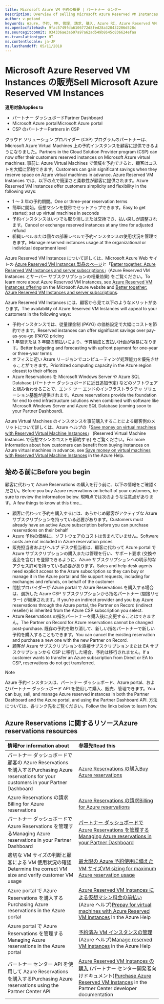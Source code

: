 ```yaml
---
title: Microsoft Azure VM 予約の概要 | パートナー センター
Description: Overview of selling Microsoft Azure Reserved VM Instances in CSP.
author: v-petand
keywords: Azure, 予約, VM, 管理, 請求, 購入, Azure RI, Azure Reserved VM Instances
ms.openlocfilehash: 9fac5749fda6106772d8fed28a320432206d528c
ms.sourcegitcommit: 034336ae3a697a97a62ad549b8645c836624efaa
ms.translationtype: HT
ms.contentlocale: ja-JP
ms.lasthandoff: 05/11/2018
---
```

# <a name="sell-microsoft-azure-reserved-vm-instances"></a><span data-ttu-id="b1af6-103">Microsoft Azure Reserved VM Instances の販売</span><span class="sxs-lookup"><span data-stu-id="b1af6-103">Sell Microsoft Azure Reserved VM Instances</span></span> 

**<span data-ttu-id="b1af6-104">適用対象</span><span class="sxs-lookup"><span data-stu-id="b1af6-104">Applies to</span></span>**

-  <span data-ttu-id="b1af6-105">パートナー ダッシュボード</span><span class="sxs-lookup"><span data-stu-id="b1af6-105">Partner Dashboard</span></span>
-  <span data-ttu-id="b1af6-106">Microsoft Azure portal</span><span class="sxs-lookup"><span data-stu-id="b1af6-106">Microsoft Azure portal</span></span>
-  <span data-ttu-id="b1af6-107">CSP のパートナー</span><span class="sxs-lookup"><span data-stu-id="b1af6-107">Partners in CSP</span></span>

<span data-ttu-id="b1af6-108">クラウド ソリューション プロバイダー (CSP) プログラムのパートナーは、Microsoft Azure Virtual Machines 上の予約インスタンスを顧客に提供できるようになりました。</span><span class="sxs-lookup"><span data-stu-id="b1af6-108">Partners in the Cloud Solution Provider program (CSP) can now offer their customers reserved instances on Microsoft Azure virtual machines.</span></span> <span data-ttu-id="b1af6-109">事前に Azure Virtual Machines で領域を予約できると、顧客はコストを大幅に節約できます。</span><span class="sxs-lookup"><span data-stu-id="b1af6-109">Customers can gain significant savings when they reserve space on Azure virtual machines in advance.</span></span> <span data-ttu-id="b1af6-110">Azure Reserved VM Instances では、以下の点で簡潔さと柔軟性が顧客に提供されます。</span><span class="sxs-lookup"><span data-stu-id="b1af6-110">Azure Reserved VM Instances offer customers simplicity and flexibility in the following ways:</span></span>

-   <span data-ttu-id="b1af6-111">1 ～ 3 年の予約期間。</span><span class="sxs-lookup"><span data-stu-id="b1af6-111">One or three-year reservation terms</span></span> 
-   <span data-ttu-id="b1af6-112">簡単に開始。仮想マシンを数秒でセットアップできます。</span><span class="sxs-lookup"><span data-stu-id="b1af6-112">Easy to get started; set up virtual machines in seconds</span></span> 
-   <span data-ttu-id="b1af6-113">予約インスタンスはいつでも取り消しまたは交換でき、払い戻しが調整されます。</span><span class="sxs-lookup"><span data-stu-id="b1af6-113">Cancel or exchange reserved instances at any time for adjusted refund</span></span> 
-   <span data-ttu-id="b1af6-114">組織レベルまたは個々の部署レベルで予約インスタンスの使用状況を管理できます。</span><span class="sxs-lookup"><span data-stu-id="b1af6-114">Manage reserved instances usage at the organizational or individual department level</span></span> 

<span data-ttu-id="b1af6-115">Azure Reserved VM Instances について詳しくは、Microsoft Azure Web サイトの [Azure Reserved VM Instances 製品のページ](https://azure.microsoft.com/pricing/reserved-vm-instances/)と「[Better together: Azure Reserved VM Instances and server subscriptions](https://blogs.partner.microsoft.com/mpn/better-together-azure-reserved-instances-server-subscriptions/)」(Azure Reserved VM Instances とサーバー サブスクリプションの相乗効果) をご覧ください。</span><span class="sxs-lookup"><span data-stu-id="b1af6-115">To learn more about Azure Reserved VM Instances, see [Azure Reserved VM Instances offering](https://azure.microsoft.com/pricing/reserved-vm-instances/) on the Microsoft Azure website and [Better together: Azure Reserved VM Instances and server subscriptions](https://blogs.partner.microsoft.com/mpn/better-together-azure-reserved-instances-server-subscriptions/).</span></span>

<span data-ttu-id="b1af6-116">Azure Reserved VM Instances には、顧客から見て以下のようなメリットがあります。</span><span class="sxs-lookup"><span data-stu-id="b1af6-116">The availability of Azure Reserved VM Instances will appeal to your customers in the following ways:</span></span>

-   <span data-ttu-id="b1af6-117">予約インスタンスでは、従量課金制 (PAYG) の価格設定で大幅にコストを節約できます。</span><span class="sxs-lookup"><span data-stu-id="b1af6-117">Reserved instances can offer significant savings over pay-as-you-go (PAYG) pricing</span></span>
-   <span data-ttu-id="b1af6-118">1 年間または 3 年間の前払いにより、予算編成と支払い計画が容易になります。</span><span class="sxs-lookup"><span data-stu-id="b1af6-118">Better budgeting and forecasting with upfront payment for one-year or three-year terms</span></span> 
-   <span data-ttu-id="b1af6-119">オフィスに近い Azure リージョンでコンピューティング処理能力を優先させることができます。</span><span class="sxs-lookup"><span data-stu-id="b1af6-119">Prioritized computing capacity in the Azure region closest to their offices</span></span>  
-   <span data-ttu-id="b1af6-120">Azure Reservations を Microsoft Windows Server や Azure SQL Database (パートナー ダッシュボードに近日追加予定) などのソフトウェアと組み合わせることで、エンド ツー エンドのインフラストラクチャ ソリューション基盤が提供されます。</span><span class="sxs-lookup"><span data-stu-id="b1af6-120">Azure reservations provide the foundation for end to end infrastructure solutions when combined with software like Microsoft Windows Server and Azure SQL Database (coming soon to your Partner Dashboard).</span></span>   

<span data-ttu-id="b1af6-121">Azure Virtual Machines のインスタンスを事前購入することによる顧客側のメリットについて詳しくは、Azure ヘルプの「[Save money on virtual machines with Reserved Virtual Machine Instances](https://docs.microsoft.com/azure/billing/billing-save-compute-costs-reservations)」 (Reserved Virtual Machine Instances で仮想マシンのコストを節約する) をご覧ください。</span><span class="sxs-lookup"><span data-stu-id="b1af6-121">For more information about how customers can benefit from buying instances on Azure virtual machines in advance, see [Save money on virtual machines with Reserved Virtual Machine Instances](https://docs.microsoft.com/azure/billing/billing-save-compute-costs-reservations) in the Azure Help.</span></span>

## <a name="before-you-begin"></a><span data-ttu-id="b1af6-122">始める前に</span><span class="sxs-lookup"><span data-stu-id="b1af6-122">Before you begin</span></span>

<span data-ttu-id="b1af6-123">顧客に代わって Azure Reservations の購入を行う前に、以下の情報をご確認ください。</span><span class="sxs-lookup"><span data-stu-id="b1af6-123">Before you buy Azure reservations on behalf of your customers, be sure to review the information below.</span></span> <span data-ttu-id="b1af6-124">現時点では次のような注意点があります。</span><span class="sxs-lookup"><span data-stu-id="b1af6-124">A few things to know at this time…</span></span>

-   <span data-ttu-id="b1af6-125">顧客に代わって予約を購入するには、あらかじめ顧客がアクティブな Azure サブスクリプションを持っている必要があります。</span><span class="sxs-lookup"><span data-stu-id="b1af6-125">Customers must already have an active Azure subscription before you can purchase reservations on their behalf</span></span>  
-   <span data-ttu-id="b1af6-126">Azure 予約の価格に、ソフトウェアのコストは含まれていません。</span><span class="sxs-lookup"><span data-stu-id="b1af6-126">Software costs are not included in Azure reservation prices</span></span> 
-   <span data-ttu-id="b1af6-127">販売担当者およびヘルプ デスク担当者は、顧客に代わって Azure portal で Azure サブスクリプションの購入または管理を行い、サポート要求 (交換や返金を含む) を登録できるように、Azure サブスクリプションへの明示的なアクセス許可を持っている必要があります。</span><span class="sxs-lookup"><span data-stu-id="b1af6-127">Sales and help desk agents need explicit access to the Azure subscription so they can buy or manage it in the Azure portal and file support requests, including for exchanges and refunds, on behalf of the customer</span></span>  
-   <span data-ttu-id="b1af6-128">間接プロバイダーが Azure portal で Azure Reservations を購入する場合は、選択した Azure CSP サブスクリプションから指名パートナー (間接リセラー) が継承されます。</span><span class="sxs-lookup"><span data-stu-id="b1af6-128">If you’re an indirect provider and you buy Azure reservations through the Azure portal, the Partner on Record (indirect reseller) is inherited from the Azure CSP subscription you select.</span></span> 
-   <span data-ttu-id="b1af6-129">Azure Reservations の指名パートナーを購入後に変更することはできません。</span><span class="sxs-lookup"><span data-stu-id="b1af6-129">The Partner on Record for Azure reservations cannot be changed post-purchase.</span></span> <span data-ttu-id="b1af6-130">既存の予約を取り消して、新しい指名パートナーで新しい予約を購入することもできます。</span><span class="sxs-lookup"><span data-stu-id="b1af6-130">You can cancel the existing reservation and purchase a new one with the new Partner on Record.</span></span> 
-   <span data-ttu-id="b1af6-131">顧客が Azure サブスクリプションを直接サブスクリプションまたは EA サブスクリプションから CSP に移行した場合、予約は移行されません。</span><span class="sxs-lookup"><span data-stu-id="b1af6-131">If a customer wants to transfer an Azure subscription from Direct or EA to CSP, reservations do not get transferred.</span></span> 

>[!NOTE]
> <span data-ttu-id="b1af6-132">Azure 予約インスタンスは、パートナー ダッシュボード、Azure portal、およびパートナー ダッシュボード API を使用して購入、販売、管理できます。</span><span class="sxs-lookup"><span data-stu-id="b1af6-132">You can buy, sell, and manage Azure reserved instances in both the Partner Dashboard and the Azure portal, and using the Partner Dashboard API.</span></span> <span data-ttu-id="b1af6-133">方法については、各リンク先をご覧ください。</span><span class="sxs-lookup"><span data-stu-id="b1af6-133">Follow the links below to learn how.</span></span> 

## <a name="azure-reservations-resources"></a><span data-ttu-id="b1af6-134">Azure Reservations に関するリソース</span><span class="sxs-lookup"><span data-stu-id="b1af6-134">Azure reservations resources</span></span>
|**<span data-ttu-id="b1af6-135">情報</span><span class="sxs-lookup"><span data-stu-id="b1af6-135">For information about</span></span>**   |**<span data-ttu-id="b1af6-136">参照先</span><span class="sxs-lookup"><span data-stu-id="b1af6-136">Read this</span></span>**    |
|:-----------------------------|:-----------------|
|<span data-ttu-id="b1af6-137">パートナー ダッシュボードで顧客の Azure Reservations を購入する</span><span class="sxs-lookup"><span data-stu-id="b1af6-137">Purchasing Azure reservations for your customers in your Partner Dashboard</span></span>   |[<span data-ttu-id="b1af6-138">Azure Reservations の購入</span><span class="sxs-lookup"><span data-stu-id="b1af6-138">Buy Azure reservations</span></span>](azure-reservations-buying.md)
|<span data-ttu-id="b1af6-139">Azure Reservations の請求</span><span class="sxs-lookup"><span data-stu-id="b1af6-139">Billing for Azure reservations</span></span>   |[<span data-ttu-id="b1af6-140">Azure Reservations の請求</span><span class="sxs-lookup"><span data-stu-id="b1af6-140">Billing for Azure reservations</span></span>](azure-reservations-billing.md)   |
|<span data-ttu-id="b1af6-141">パートナー ダッシュボードで Azure Reservations を管理する</span><span class="sxs-lookup"><span data-stu-id="b1af6-141">Managing Azure reservations in your Partner Dashboard</span></span> | [<span data-ttu-id="b1af6-142">パートナー ダッシュボードで Azure Reservations を管理する</span><span class="sxs-lookup"><span data-stu-id="b1af6-142">Managing Azure reservations in your Partner Dashboard</span></span>](azure-reservations-manage.md)
|<span data-ttu-id="b1af6-143">適切な VM サイズの判断と顧客による VM 使用状況の確認</span><span class="sxs-lookup"><span data-stu-id="b1af6-143">Determine the correct VM size and verify customer VM usage</span></span>   |[<span data-ttu-id="b1af6-144">最大限の Azure 予約使用に備えた VM サイズ</span><span class="sxs-lookup"><span data-stu-id="b1af6-144">VM sizing for maximum Azure reservation usage</span></span>](azure-usage.md)   |
|<span data-ttu-id="b1af6-145">Azure portal で Azure Reservations を購入する</span><span class="sxs-lookup"><span data-stu-id="b1af6-145">Purchasing Azure reservations in the Azure portal</span></span> | <span data-ttu-id="b1af6-146">[Azure Reserved VM Instances による仮想マシン料金の前払い](https://docs.microsoft.com/azure/virtual-machines/windows/prepay-reserved-vm-instances) (Azure ヘルプ)</span><span class="sxs-lookup"><span data-stu-id="b1af6-146">[Prepay for virtual machines with Azure Reserved VM Instances](https://docs.microsoft.com/azure/virtual-machines/windows/prepay-reserved-vm-instances) in the Azure Help</span></span> |
|<span data-ttu-id="b1af6-147">Azure portal で Azure Reservations を管理する</span><span class="sxs-lookup"><span data-stu-id="b1af6-147">Managing Azure reservations in the Azure portal</span></span>   |<span data-ttu-id="b1af6-148">[予約済み VM インスタンスの管理](https://docs.microsoft.com/azure/billing/billing-manage-reserved-vm-instance) (Azure ヘルプ)</span><span class="sxs-lookup"><span data-stu-id="b1af6-148">[Manage reserved VM instances](https://docs.microsoft.com/azure/billing/billing-manage-reserved-vm-instance) in the Azure Help</span></span>  |
|<span data-ttu-id="b1af6-149">パートナー センター API を使用して Azure Reservations を購入する</span><span class="sxs-lookup"><span data-stu-id="b1af6-149">Purchasing Azure reservations using the Partner Center API</span></span> | <span data-ttu-id="b1af6-150">[Azure Reserved VM Instances の購入](https://docs.microsoft.com/partner-center/develop/purchase-azure-reserved-vm-instances) (パートナー センター開発者向けドキュメント)</span><span class="sxs-lookup"><span data-stu-id="b1af6-150">[Purchase Azure Reserved VM Instances](https://docs.microsoft.com/partner-center/develop/purchase-azure-reserved-vm-instances) in the Partner Center developer documentation</span></span>

 

